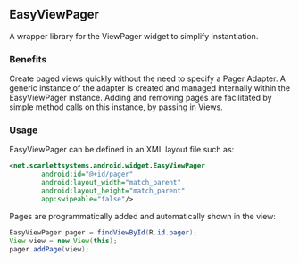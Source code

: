 ## EasyViewPager

A wrapper library for the ViewPager widget to simplify instantiation.

### Benefits

Create paged views quickly without the need to specify a Pager Adapter. A generic instance of the adapter is created and managed internally within the EasyViewPager instance. Adding and removing pages are facilitated by simple method calls on this instance, by passing in Views.

### Usage

EasyViewPager can be defined in an XML layout file such as:

```XML
<net.scarlettsystems.android.widget.EasyViewPager
		android:id="@+id/pager"
		android:layout_width="match_parent"
		android:layout_height="match_parent"
		app:swipeable="false"/>
```

Pages are programmatically added and automatically shown in the view:

```Java
EasyViewPager pager = findViewById(R.id.pager);
View view = new View(this);
pager.addPage(view);
```
